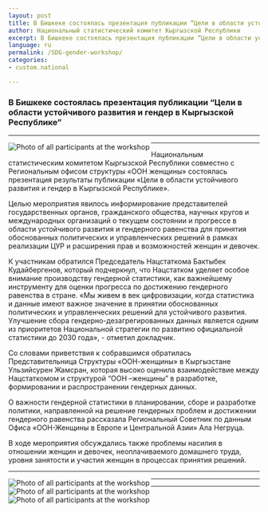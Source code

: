 ```yaml
---
layout: post
title: В Бишкеке состоялась презентация публикации “Цели в области устойчивого развития и гендер в Кыргызской Республике”
author: Национальный статистический комитет Кыргызской Республики
excerpt: В Бишкеке состоялась презентация публикации “Цели в области устойчивого развития и гендер в Кыргызской Республике”
language: ru
permalink: /SDG-gender-workshop/
categories: 
- custom.national

---
```


### В Бишкеке состоялась презентация публикации “Цели в области устойчивого развития и гендер в Кыргызской Республике”
***

<img src="{{ site.baseurl }}/news-images/Gender_Workshop3.jpg" alt="Photo of all participants at the workshop" align="left">

***

Национальным статистическим комитетом Кыргызской Республики совместно с Региональным офисом структуры «ООН женщины» состоялась презентация результаты публикации «Цели в области устойчивого развития и гендер в Кыргызской Республике».

Целью мероприятия явилось информирование представителей государственных органов, гражданского общества, научных кругов и международных организаций о текущем состоянии и прогрессе в области устойчивого развития и гендерного равенства для принятия обоснованных политических и управленческих решений в рамках реализации ЦУР и расширения прав и возможностей женщин и девочек.

К участникам обратился Председатель Нацстаткома Бактыбек Кудайбергенов, который подчеркнул, что Нацстатком уделяет особое внимание производству гендерной статистики, как важнейшему инструменту для оценки прогресса по достижению гендерного равенства в стране. «Мы живем в век цифровизации, когда статистика и данные имеют важное значение в принятии обоснованных политических и управленческих решений для устойчивого развития. Улучшение сбора гендерно-дезагрегированных данных является одним из приоритетов Национальной стратегии по развитию официальной статистики до 2030 года», - отметил докладчик.

Со словами приветствия к собравшимся обратилась Представительница Структуры «ООН-женщины» в Кыргызстане Ульзийсурен Жамсран, которая высоко оценила взаимодействие между Нацстаткомом и структурой “ООН –женщины” в разработке, формировании и распространении гендерных данных.

О важности гендерной статистики в планировании, сборе и разработке политики, направленной на решение гендерных проблем и достижении гендерного равенства рассказала Региональный Советник по данным Офиса «ООН-Женщины в Европе и Центральной Азии» Ала Негруца.

В ходе мероприятия обсуждались также проблемы насилия в отношении женщин и девочек, неоплачиваемого домашнего труда, уровня занятости и участия женщин в процессах принятия решений.

***

<img src="{{ site.baseurl }}/news-images/Gender_Workshop2.jpg" alt="Photo of all participants at the workshop" align="left">

***

<img src="{{ site.baseurl }}/news-images/Gender_Workshop4.jpg" alt="Photo of all participants at the workshop" align="left">

***

<img src="{{ site.baseurl }}/news-images/Gender_Workshop1.jpg" alt="Photo of all participants at the workshop" align="left">

